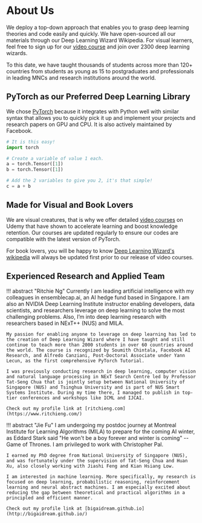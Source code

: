 # About Us
We deploy a top-down approach that enables you to grasp deep learning theories and code easily and quickly. We have open-sourced all our materials through our Deep Learning Wizard Wikipedia. For visual learners, feel free to sign up for our [video course](https://www.udemy.com/practical-deep-learning-with-pytorch/?couponCode=DEEPWIZARD) and join over 2300 deep learning wizards. 

To this date, we have taught thousands of students across more than 120+ countries from students as young as 15 to postgraduates and professionals in leading MNCs and research institutions around the world.

## PyTorch as our Preferred Deep Learning Library

We chose [PyTorch](https://pytorch.org/) because it integrates with Python well with similar syntax that allows you to quickly pick it up and implement your projects and research papers on GPU and CPU. It is also actively maintained by Facebook.


``` python
# It is this easy! 
import torch

# Create a variable of value 1 each.
a = torch.Tensor([1])
b = torch.Tensor([1])

# Add the 2 variables to give you 2, it's that simple!
c = a + b
```

## Made for Visual and Book Lovers
We are visual creatures, that is why we offer detailed [video courses](https://www.udemy.com/practical-deep-learning-with-pytorch/?couponCode=DEEPWIZARD) on Udemy that have shown to accelerate learning and boost knowledge retention. Our courses are updated regularly to ensure our codes are compatible with the latest version of PyTorch. 

For book lovers, you will be happy to know [Deep Learning Wizard's wikipedia](https://www.deeplearningwizard.com/) will always be updated first prior to our release of video courses.


## Experienced Research and Applied Team

!!! abstract "Ritchie Ng"
    Currently I am leading artificial intelligence with my colleagues in ensemblecap.ai, an AI hedge fund based in Singapore. I am also an NVIDIA Deep Learning Institute instructor enabling developers, data scientists, and researchers leverage on deep learning to solve the most challenging problems. Also, I’m into deep learning research with researchers based in NExT++ (NUS) and MILA.

    My passion for enabling anyone to leverage on deep learning has led to the creation of Deep Learning Wizard where I have taught and still continue to teach more than 2000 students in over 60 countries around the world. The course is recognized by Soumith Chintala, Facebook AI Research, and Alfredo Canziani, Post-Doctoral Associate under Yann Lecun, as the first comprehensive PyTorch Tutorial.
    
    I was previously conducting research in deep learning, computer vision and natural language processing in NExT Search Centre led by Professor Tat-Seng Chua that is jointly setup between National University of Singapore (NUS) and Tsinghua University and is part of NUS Smart Systems Institute. During my time there, I managed to publish in top-tier conferences and workshops like ICML and IJCAI.
    
    Check out my profile link at [ritchieng.com](https://www.ritchieng.com/)

!!! abstract "Jie Fu"
    I am undergoing my postdoc journey at Montreal Institute for Learning Algorithms (MILA) to prepare for the coming AI winter, as Eddard Stark said "He won't be a boy forever and winter is coming" -- Game of Thrones. I am privileged to work with Christopher Pal.

    I earned my PhD degree from National University of Singapore (NUS), and was fortunately under the supervision of Tat-Seng Chua and Huan Xu, also closely working with Jiashi Feng and Kian Hsiang Low.
    
    I am interested in machine learning. More specifically, my research is focused on deep learning, probabilistic reasoning, reinforcement learning and neural abstract machines. I am especially excited about reducing the gap between theoretical and practical algorithms in a principled and efficient manner.
    
    Check out my profile link at [bigaidream.github.io](http://bigaidream.github.io/)